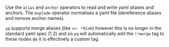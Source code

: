 Use the `alias` and `anchor` operators to read and write yaml aliases and anchors. The `explode` operator normalises a yaml file (dereference aliases and remove anchor names).

`yq` supports merge aliases (like `<<: *blah`) however this is no longer in the standard yaml spec (1.2) and so `yq` will automatically add the `!!merge` tag to these nodes as it is effectively a custom tag.

